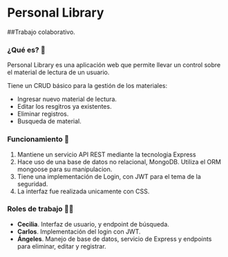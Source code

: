 # Personal Library

##Trabajo colaborativo. 

### ¿Qué es? 🤔

Personal Library es una aplicación web que permite llevar un control sobre el material de lectura de un usuario. 

Tiene un CRUD  básico  para la gestión de los materiales: 
- Ingresar nuevo material de lectura. 
- Editar los resgitros ya existentes.
- Eliminar registros.
- Busqueda de material.

### Funcionamiento 🚀

1. Mantiene un servicio API REST mediante la tecnologia Express
2. Hace uso de una base de datos no relacional, MongoDB. Utiliza el ORM mongoose para su manipulacion.
3. Tiene una implementación de Login, con JWT para el tema de la seguridad.
4. La interfaz fue realizada unicamente con CSS.

### Roles de trabajo 🧑‍💻
- **Cecilia**. Interfaz de usuario, y endpoint de búsqueda. 
- **Carlos**. Implementación del login con JWT. 
- **Ángeles**. Manejo de base de datos, servicio de Express y endpoints para eliminar, editar y registrar. 
